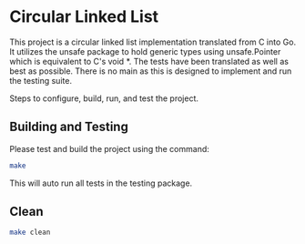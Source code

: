 # Circular Linked List
This project is a circular linked list implementation translated from C into Go. It utilizes the unsafe package to hold generic types using unsafe.Pointer which is equivalent to C's void *. The tests have been translated as well as best as possible. There is no main as this is designed to implement and run the testing suite.

Steps to configure, build, run, and test the project.

## Building and Testing
Please test and build the project using the command:

```bash
make
```
This will auto run all tests in the testing package.

## Clean

```bash
make clean
```